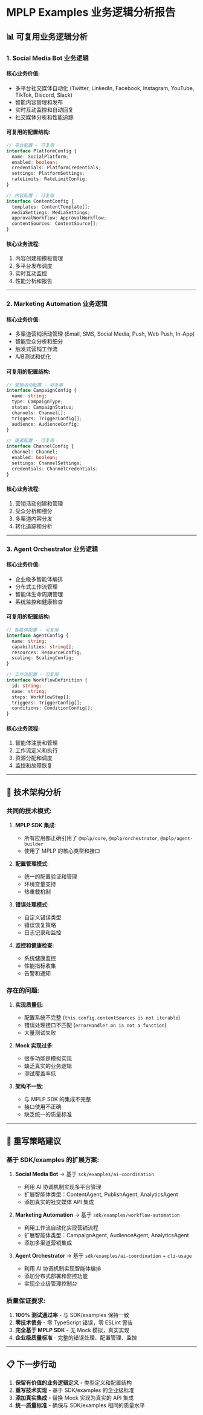 # MPLP Examples 业务逻辑分析报告

## 📊 **可复用业务逻辑分析**

### **1. Social Media Bot 业务逻辑**

#### **核心业务价值**:
- 多平台社交媒体自动化 (Twitter, LinkedIn, Facebook, Instagram, YouTube, TikTok, Discord, Slack)
- 智能内容管理和发布
- 实时互动监控和自动回复
- 社交媒体分析和性能追踪

#### **可复用的配置结构**:
```typescript
// 平台配置 - 可复用
interface PlatformConfig {
  name: SocialPlatform;
  enabled: boolean;
  credentials: PlatformCredentials;
  settings: PlatformSettings;
  rateLimits: RateLimitConfig;
}

// 内容配置 - 可复用
interface ContentConfig {
  templates: ContentTemplate[];
  mediaSettings: MediaSettings;
  approvalWorkflow: ApprovalWorkflow;
  contentSources: ContentSource[];
}
```

#### **核心业务流程**:
1. 内容创建和模板管理
2. 多平台发布调度
3. 实时互动监控
4. 性能分析和报告

---

### **2. Marketing Automation 业务逻辑**

#### **核心业务价值**:
- 多渠道营销活动管理 (Email, SMS, Social Media, Push, Web Push, In-App)
- 智能受众分析和细分
- 触发式营销工作流
- A/B测试和优化

#### **可复用的配置结构**:
```typescript
// 营销活动配置 - 可复用
interface CampaignConfig {
  name: string;
  type: CampaignType;
  status: CampaignStatus;
  channels: Channel[];
  triggers: TriggerConfig[];
  audience: AudienceConfig;
}

// 渠道配置 - 可复用
interface ChannelConfig {
  channel: Channel;
  enabled: boolean;
  settings: ChannelSettings;
  credentials: ChannelCredentials;
}
```

#### **核心业务流程**:
1. 营销活动创建和管理
2. 受众分析和细分
3. 多渠道内容分发
4. 转化追踪和分析

---

### **3. Agent Orchestrator 业务逻辑**

#### **核心业务价值**:
- 企业级多智能体编排
- 分布式工作流管理
- 智能体生命周期管理
- 系统监控和健康检查

#### **可复用的配置结构**:
```typescript
// 智能体配置 - 可复用
interface AgentConfig {
  name: string;
  capabilities: string[];
  resources: ResourceConfig;
  scaling: ScalingConfig;
}

// 工作流配置 - 可复用
interface WorkflowDefinition {
  id: string;
  name: string;
  steps: WorkflowStep[];
  triggers: TriggerConfig[];
  conditions: ConditionConfig[];
}
```

#### **核心业务流程**:
1. 智能体注册和管理
2. 工作流定义和执行
3. 资源分配和调度
4. 监控和故障恢复

---

## 🔧 **技术架构分析**

### **共同的技术模式**:

1. **MPLP SDK 集成**:
   - 所有应用都正确引用了 `@mplp/core`, `@mplp/orchestrator`, `@mplp/agent-builder`
   - 使用了 MPLP 的核心类型和接口

2. **配置管理模式**:
   - 统一的配置验证和管理
   - 环境变量支持
   - 热重载机制

3. **错误处理模式**:
   - 自定义错误类型
   - 错误恢复策略
   - 日志记录和监控

4. **监控和健康检查**:
   - 系统健康监控
   - 性能指标收集
   - 告警和通知

### **存在的问题**:

1. **实现质量低**:
   - 配置系统不完整 (`this.config.contentSources is not iterable`)
   - 错误处理接口不匹配 (`errorHandler.on is not a function`)
   - 大量测试失败

2. **Mock 实现过多**:
   - 很多功能是模拟实现
   - 缺乏真实的业务逻辑
   - 测试覆盖率低

3. **架构不一致**:
   - 与 MPLP SDK 的集成不完整
   - 接口使用不正确
   - 缺乏统一的质量标准

---

## 🎯 **重写策略建议**

### **基于 SDK/examples 的扩展方案**:

1. **Social Media Bot** → 基于 `sdk/examples/ai-coordination`
   - 利用 AI 协调机制实现多平台管理
   - 扩展智能体类型：ContentAgent, PublishAgent, AnalyticsAgent
   - 添加真实的社交媒体 API 集成

2. **Marketing Automation** → 基于 `sdk/examples/workflow-automation`
   - 利用工作流自动化实现营销流程
   - 扩展智能体类型：CampaignAgent, AudienceAgent, AnalyticsAgent
   - 添加多渠道营销集成

3. **Agent Orchestrator** → 基于 `sdk/examples/ai-coordination` + `cli-usage`
   - 利用 AI 协调机制实现智能体编排
   - 添加分布式部署和监控功能
   - 实现企业级管理控制台

### **质量保证要求**:

1. **100% 测试通过率** - 与 SDK/examples 保持一致
2. **零技术债务** - 零 TypeScript 错误，零 ESLint 警告
3. **完全基于 MPLP SDK** - 无 Mock 模拟，真实实现
4. **企业级质量标准** - 完整的错误处理、配置管理、监控

---

## 📋 **下一步行动**

1. **保留有价值的业务逻辑定义** - 类型定义和配置结构
2. **重写技术实现** - 基于 SDK/examples 的企业级标准
3. **添加真实集成** - 替换 Mock 实现为真实的 API 集成
4. **统一质量标准** - 确保与 SDK/examples 相同的质量水平

